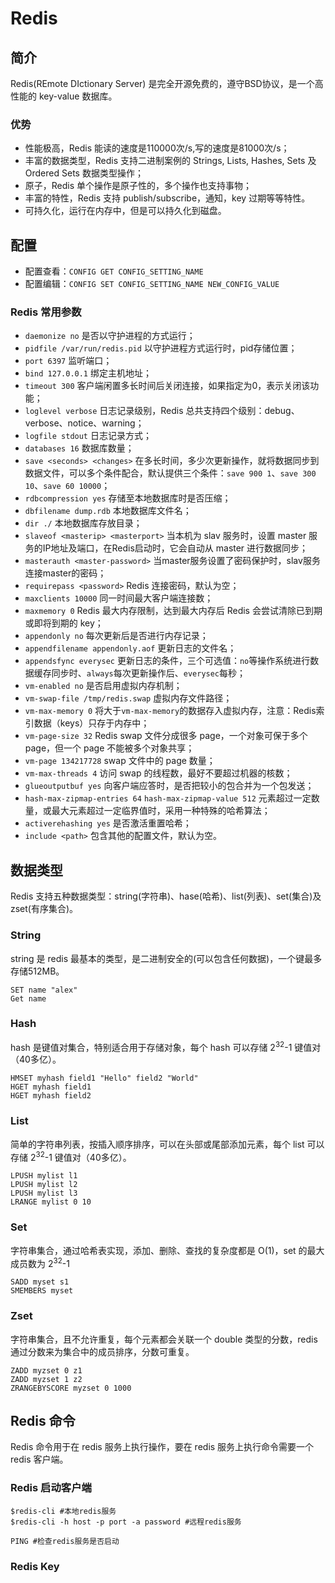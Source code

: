 # Redis

## 简介
Redis(REmote DIctionary Server) 是完全开源免费的，遵守BSD协议，是一个高性能的 key-value 数据库。

### 优势
* 性能极高，Redis 能读的速度是110000次/s,写的速度是81000次/s；
* 丰富的数据类型，Redis 支持二进制案例的 Strings, Lists, Hashes, Sets 及 Ordered Sets 数据类型操作；
* 原子，Redis 单个操作是原子性的，多个操作也支持事物；
* 丰富的特性，Redis 支持 publish/subscribe，通知，key 过期等等特性。
* 可持久化，运行在内存中，但是可以持久化到磁盘。

## 配置
* 配置查看：`CONFIG GET CONFIG_SETTING_NAME`
* 配置编辑：`CONFIG SET CONFIG_SETTING_NAME NEW_CONFIG_VALUE`

### Redis 常用参数
* `daemonize no` 是否以守护进程的方式运行；
* `pidfile /var/run/redis.pid` 以守护进程方式运行时，pid存储位置；
* `port 6397` 监听端口；
* `bind 127.0.0.1` 绑定主机地址；
* `timeout 300` 客户端闲置多长时间后关闭连接，如果指定为0，表示关闭该功能；
* `loglevel verbose` 日志记录级别，Redis 总共支持四个级别：debug、verbose、notice、warning；
* `logfile stdout` 日志记录方式；
* `databases 16` 数据库数量；
* `save <seconds> <changes>` 在多长时间，多少次更新操作，就将数据同步到数据文件，可以多个条件配合，默认提供三个条件：`save 900 1`、`save 300 10`、`save 60 10000`；
* `rdbcompression yes` 存储至本地数据库时是否压缩；
* `dbfilename dump.rdb` 本地数据库文件名；
* `dir ./` 本地数据库存放目录；
* `slaveof <masterip> <masterport>` 当本机为 slav 服务时，设置 master 服务的IP地址及端口，在Redis启动时，它会自动从 master 进行数据同步；
* `masterauth <master-password>` 当master服务设置了密码保护时，slav服务连接master的密码；
* `requirepass <password>` Redis 连接密码，默认为空；
* `maxclients 10000` 同一时间最大客户端连接数；
* `maxmemory 0` Redis 最大内存限制，达到最大内存后 Redis 会尝试清除已到期或即将到期的 key；
* `appendonly no` 每次更新后是否进行内存记录；
* `appendfilename appendonly.aof` 更新日志的文件名；
* `appendsfync everysec` 更新日志的条件，三个可选值：`no`等操作系统进行数据缓存同步时、`always`每次更新操作后、`everysec`每秒；
* `vm-enabled no` 是否启用虚拟内存机制；
* `vm-swap-file /tmp/redis.swap` 虚拟内存文件路径；
* `vm-max-memory 0` 将大于`vm-max-memory`的数据存入虚拟内存，注意：Redis索引数据（keys）只存于内存中；
* `vm-page-size 32` Redis swap 文件分成很多 page，一个对象可保于多个 page，但一个 page 不能被多个对象共享；
* `vm-page 134217728` swap 文件中的 page 数量；
* `vm-max-threads 4` 访问 swap 的线程数，最好不要超过机器的核数；
* `glueoutputbuf yes` 向客户端应答时，是否把较小的包合并为一个包发送；
* `hash-max-zipmap-entries 64` `hash-max-zipmap-value 512` 元素超过一定数量，或最大元素超过一定临界值时，采用一种特殊的哈希算法；
* `activerehashing yes` 是否激活重置哈希；
* `include <path>` 包含其他的配置文件，默认为空。

## 数据类型
Redis 支持五种数据类型：string(字符串)、hase(哈希)、list(列表)、set(集合)及 zset(有序集合)。

### String
string 是 redis 最基本的类型，是二进制安全的(可以包含任何数据)，一个键最多存储512MB。  

```
SET name "alex"
Get name
```

### Hash
hash 是键值对集合，特别适合用于存储对象，每个 hash 可以存储 2<sup>32</sup>-1 键值对（40多亿）。

```
HMSET myhash field1 "Hello" field2 "World"
HGET myhash field1
HGET myhash field2
```

### List
简单的字符串列表，按插入顺序排序，可以在头部或尾部添加元素，每个 list 可以存储 2<sup>32</sup>-1 键值对（40多亿）。

```
LPUSH mylist l1
LPUSH mylist l2
LPUSH mylist l3
LRANGE mylist 0 10
```

### Set
字符串集合，通过哈希表实现，添加、删除、查找的复杂度都是 O(1)，set 的最大成员数为 2<sup>32</sup>-1

```
SADD myset s1
SMEMBERS myset
```

### Zset
字符串集合，且不允许重复，每个元素都会关联一个 double 类型的分数，redis 通过分数来为集合中的成员排序，分数可重复。

```
ZADD myzset 0 z1
ZADD myzset 1 z2
ZRANGEBYSCORE myzset 0 1000
```

## Redis 命令
Redis 命令用于在 redis 服务上执行操作，要在 redis 服务上执行命令需要一个 redis 客户端。
### Redis 启动客户端

```
$redis-cli #本地redis服务
$redis-cli -h host -p port -a password #远程redis服务
```
```
PING #检查redis服务是否启动
```

### Redis Key


